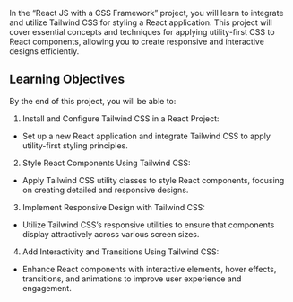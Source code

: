 In the “React JS with a CSS Framework” project, you will learn to integrate and utilize Tailwind CSS for styling a React application. This project will cover essential concepts and techniques for applying utility-first CSS to React components, allowing you to create responsive and interactive designs efficiently.

## Learning Objectives
By the end of this project, you will be able to:

1. Install and Configure Tailwind CSS in a React Project:
- Set up a new React application and integrate Tailwind CSS to apply utility-first styling principles.

2. Style React Components Using Tailwind CSS:
- Apply Tailwind CSS utility classes to style React components, focusing on creating detailed and responsive designs.

3. Implement Responsive Design with Tailwind CSS:
- Utilize Tailwind CSS’s responsive utilities to ensure that components display attractively across various screen sizes.

4. Add Interactivity and Transitions Using Tailwind CSS:
- Enhance React components with interactive elements, hover effects, transitions, and animations to improve user experience and engagement.
